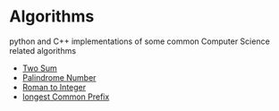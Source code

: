 # Algorithms

python and C++ implementations of some common Computer Science related algorithms

* [Two Sum](https://github.com/Atlas-Li/Algorithms/tree/main/twoSum)
* [Palindrome Number](https://github.com/Atlas-Li/Algorithms/tree/main/PalindromeNumber)
* [Roman to Integer](https://github.com/Atlas-Li/Algorithms/tree/main/RomantoInteger)
* [longest Common Prefix](https://github.com/Atlas-Li/Algorithms/tree/main/longestCommonPrefix)